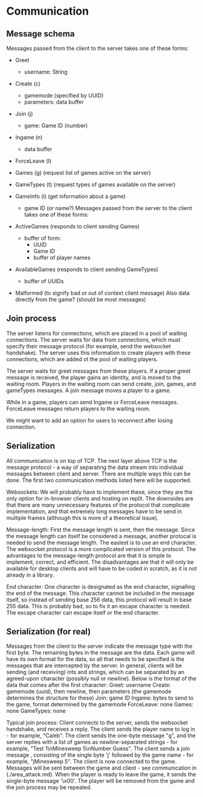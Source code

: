 # Communication

## Message schema

Messages passed from the client to the server takes one of these forms:

- Greet
    - username: String
- Create (c)
    - gamemode (specified by UUID)
    - parameters: data buffer
- Join (j)
    - game: Game ID (number)
- Ingame (n)
    - data buffer
- ForceLeave (l)
- Games (g) (request list of games active on the server)
- GameTypes (t) (request types of games available on the server)
- GameInfo (i) (get information about a game)
    - game ID (or name?)
Messages passed from the server to the client takes one of these forms:

- ActiveGames (responds to client sending Games)
    - buffer of form:
        - UUID
        - Game ID
        - buffer of player names
- AvailableGames (responds to client sending GameTypes)
    - buffer of UUIDs
- Malformed (to signify bad or out of context client message)
Also data directly from the game? (should be most messages)
## Join process
The server listens for connections, which are placed in a pool of waiting connections.
The server waits for data from connections, which must specify their message protocol (for example, send the websocket handshake). The server uses this information to create players with these connections, which are added ot the pool of waiting players.

The server waits for greet messages from these players. If a proper greet message is received, the player gains an identity, and is moved to the waiting room. Players in the waiting room can send create, join, games, and gameTypes messages. A join message moves a player to a game.

While in a game, players can send Ingame or ForceLeave messages. ForceLeave messages return players to the waiting room.

We might want to add an option for users to reconnect after losing connection.
## Serialization
All communication is on top of TCP. The next layer above TCP is the message protocol - a way of separating the data stream into individual messages between client and server. There are multiple ways this can be done. The first two communication methods listed here will be supported.

Websockets: We will probably have to implement these, since they are the only option for in-browser clients and hosting on replit. The downsides are that there are many unnecessary features of the protocol that complicate implementation, and that extremely long messages have to be send in multiple frames (although this is more of a theoretical issue).

Message-length: First the message length is sent, then the message. Since the message length can itself be considered a message, another protocal is needed to send the message length. The easiest is to use an end character. The websocket protocol is a more complicated version of this protocol. The advantages to the message-length protocol are that it is simple to implement, correct, and efficient. The disadvantages are that it will only be available for desktop clients and will have to be coded in scratch, as it is not already in a library.

End character: One character is designated as the end character, signalling the end of the message. This character cannot be included in the message itself, so instead of sending base 256 data, this protocol will result in base 255 data. This is probably bad, so to fix it an escape character is needed. The escape character can escape itself or the end character.

## Serialization (for real)
Messages from the client to the server indicate the message type with the first byte. The remaining bytes in the message are the data. Each game will have its own format for the data, so all that needs to be specified is the messages that are intercepted by the server. In general, clients will be sending (and receiving) ints and strings, which can be separated by an agreed-upon character (possibly null or newline).
Below is the format of the data that comes after the first character:
Greet: username
Create: gamemode (uuid), then newline, then parameters (the gamemode determines the structure for these)
Join: game ID
Ingame: bytes to send to the game, format determined by the gamemode
ForceLeave: none
Games: none
GameTypes: none


Typical join process:
Client connects to the server, sends the websocket handshake, and receives a reply. The client sends the player name to log in - for example, "Caleb". The client sends the one-byte message "g", and the server replies with a list of games as newline-separated strings - for example, "Test 1\nMinesweep 5\nNumber Guess". The client sends a join message , consisting of the single byte 'j' followed by the game name - for example, "jMinesweep 5". The client is now connected to the game.  Messages will be sent between the game and client - see communication in (./area_attack.md).  When the player is ready to leave the game, it sends the single-byte message '\x00'. The player will be removed from the game and the join process may be repeated.
